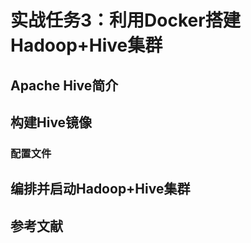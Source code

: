 # 实战任务3：利用Docker搭建Hadoop+Hive集群

## Apache Hive简介

## 构建Hive镜像

### 配置文件

## 编排并启动Hadoop+Hive集群

## 参考文献